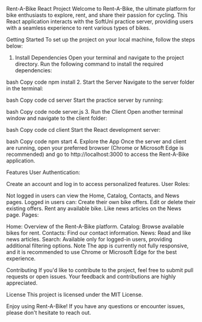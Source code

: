 
Rent-A-Bike React Project
Welcome to Rent-A-Bike, the ultimate platform for bike enthusiasts to explore, rent, and share their passion for cycling. This React application interacts with the SoftUni practice server, providing users with a seamless experience to rent various types of bikes.

Getting Started
To set up the project on your local machine, follow the steps below:

1. Install Dependencies
Open your terminal and navigate to the project directory. Run the following command to install the required dependencies:

bash
Copy code
npm install
2. Start the Server
Navigate to the server folder in the terminal:

bash
Copy code
cd server
Start the practice server by running:

bash
Copy code
node server.js
3. Run the Client
Open another terminal window and navigate to the client folder:

bash
Copy code
cd client
Start the React development server:

bash
Copy code
npm start
4. Explore the App
Once the server and client are running, open your preferred browser (Chrome or Microsoft Edge is recommended) and go to http://localhost:3000 to access the Rent-A-Bike application.

Features
User Authentication:

Create an account and log in to access personalized features.
User Roles:

Not logged in users can view the Home, Catalog, Contacts, and News pages.
Logged in users can:
Create their own bike offers.
Edit or delete their existing offers.
Rent any available bike.
Like news articles on the News page.
Pages:

Home: Overview of the Rent-A-Bike platform.
Catalog: Browse available bikes for rent.
Contacts: Find our contact information.
News: Read and like news articles.
Search: Available only for logged-in users, providing additional filtering options.
Note
The app is currently not fully responsive, and it is recommended to use Chrome or Microsoft Edge for the best experience.

Contributing
If you'd like to contribute to the project, feel free to submit pull requests or open issues. Your feedback and contributions are highly appreciated.

License
This project is licensed under the MIT License.

Enjoy using Rent-A-Bike! If you have any questions or encounter issues, please don't hesitate to reach out.
